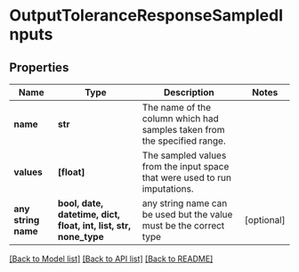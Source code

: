 # OutputToleranceResponseSampledInputs


## Properties
Name | Type | Description | Notes
------------ | ------------- | ------------- | -------------
**name** | **str** | The name of the column which had samples taken from the specified range. | 
**values** | **[float]** | The sampled values from the input space that were used to run imputations. | 
**any string name** | **bool, date, datetime, dict, float, int, list, str, none_type** | any string name can be used but the value must be the correct type | [optional]

[[Back to Model list]](../README.md#documentation-for-models) [[Back to API list]](../README.md#documentation-for-api-endpoints) [[Back to README]](../README.md)


